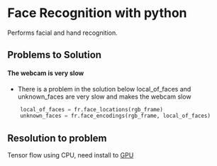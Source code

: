 # Face Recognition with python

Performs facial and hand recognition.

## Problems to Solution

#### The webcam is very slow

- There is a problem in the solution below local_of_faces and unknown_faces are very slow and makes the webcam slow

```py
    local_of_faces = fr.face_locations(rgb_frame)
    unknown_faces = fr.face_encodings(rgb_frame, local_of_faces)
```

## Resolution to problem

Tensor flow using CPU, need install to [GPU](https://github.com/deganza/Install-TensorFlow-on-Mac-M1-GPU/blob/main/Install-TensorFlow-on-Mac-M1-GPU.ipynb)
